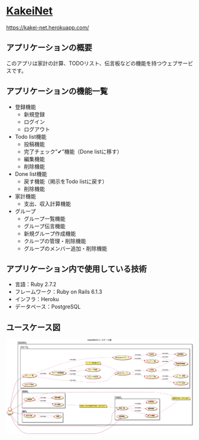 # [KakeiNet](https://kakei-net.herokuapp.com/)

https://kakei-net.herokuapp.com/

## アプリケーションの概要

このアプリは家計の計算、TODOリスト、伝言板などの機能を持つウェブサービスです。

## アプリケーションの機能一覧
- 登録機能
  - 新規登録
  - ログイン
  - ログアウト
- Todo list機能
  - 投稿機能
  - 完了チェック”✔︎”機能（Done listに移す）
  - 編集機能
  - 削除機能
- Done list機能
  - 戻す機能（掲示をTodo listに戻す）
  - 削除機能
- 家計機能
  - 支出、収入計算機能
- グループ
  - グループ一覧機能
  - グループ伝言機能
  - 新規グループ作成機能
  - クループの管理・削除機能
  - グループのメンバー追加・削除機能

## アプリケーション内で使用している技術
- 言語：Ruby 2.7.2
- フレームワーク：Ruby on Rails 6.1.3
- インフラ：Heroku
- データペース：PostgreSQL

## ユースケース図
![image](https://github.com/chen-196-hub/kakei_app/blob/349df895234e027115402c88e98e5d528c069c22/uml/kakei_net/KakeiNet%E3%81%AE%E3%83%A6%E3%83%BC%E3%82%B9%E3%82%B1%E3%83%BC%E3%82%B9%E5%9B%B3.png)
